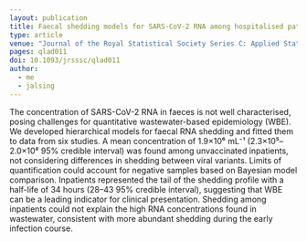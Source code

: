 ```yaml
---
layout: publication
title: Faecal shedding models for SARS-CoV-2 RNA among hospitalised patients and implications for wastewater-based epidemiology
type: article
venue: "Journal of the Royal Statistical Society Series C: Applied Statistics"
pages: qlad011
doi: 10.1093/jrsssc/qlad011
author:
  - me
  - jalsing
---
```


The concentration of SARS-CoV-2 RNA in faeces is not well characterised, posing challenges for quantitative wastewater-based epidemiology (WBE). We developed hierarchical models for faecal RNA shedding and fitted them to data from six studies. A mean concentration of 1.9×10⁶ mL⁻¹ (2.3×10⁵–2.0×10⁸ 95% credible interval) was found among unvaccinated inpatients, not considering differences in shedding between viral variants. Limits of quantification could account for negative samples based on Bayesian model comparison. Inpatients represented the tail of the shedding profile with a half-life of 34 hours (28–43 95% credible interval), suggesting that WBE can be a leading indicator for clinical presentation. Shedding among inpatients could not explain the high RNA concentrations found in wastewater, consistent with more abundant shedding during the early infection course.
